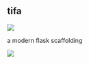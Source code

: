 tifa
---
![](https://img.shields.io/badge/LICENSE-MIT-blue.svg)

a modern flask scaffolding

![](https://storage.googleapis.com/duan/etc/A45A991C-54C7-4B6A-8906-9265CE7893E8/tifa.jpg)


